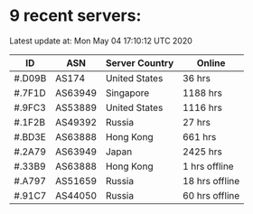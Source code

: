 # 9 recent servers:

Latest update at: Mon May 04 17:10:12 UTC 2020

| ID | ASN | Server Country | Online |
| -- | --- | -------------- | ------ |
| #.D09B | AS174 | United States | 36 hrs |
| #.7F1D | AS63949 | Singapore | 1188 hrs |
| #.9FC3 | AS53889 | United States | 1116 hrs |
| #.1F2B | AS49392 | Russia | 27 hrs |
| #.BD3E | AS63888 | Hong Kong | 661 hrs |
| #.2A79 | AS63949 | Japan | 2425 hrs |
| #.33B9 | AS63888 | Hong Kong | 1 hrs offline |
| #.A797 | AS51659 | Russia | 18 hrs offline |
| #.91C7 | AS44050 | Russia | 60 hrs offline |

